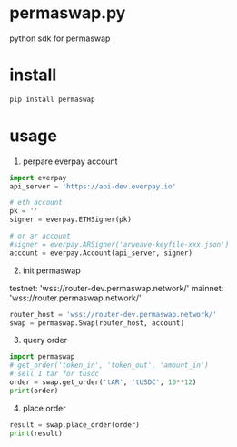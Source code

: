 # permaswap.py
python sdk for permaswap

# install

```python
pip install permaswap
```

# usage

1. perpare everpay account

```python
import everpay
api_server = 'https://api-dev.everpay.io'

# eth account
pk = ''
signer = everpay.ETHSigner(pk)

# or ar account
#signer = everpay.ARSigner('arweave-keyfile-xxx.json')
account = everpay.Account(api_server, signer)
```

2. init permaswap

testnet: 'wss://router-dev.permaswap.network/'
mainnet: 'wss://router.permaswap.network/'

```python
router_host = 'wss://router-dev.permaswap.network/'
swap = permaswap.Swap(router_host, account)
```

3. query order

```python
import permaswap
# get_order('token_in', 'token_out', 'amount_in')
# sell 1 tar for tusdc
order = swap.get_order('tAR', 'tUSDC', 10**12)
print(order)
```

4. place order

```python
result = swap.place_order(order)
print(result)
```
